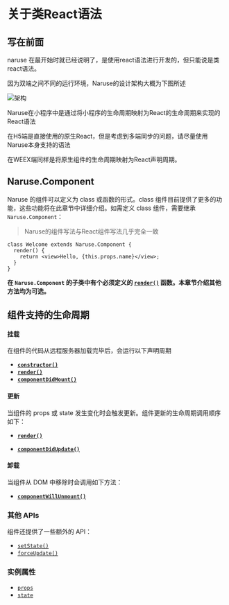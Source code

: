 # 关于类React语法 

## 写在前面

naruse 在最开始时就已经说明了，是使用react语法进行开发的，但只能说是类react语法。

因为双端之间不同的运行环境，Naruse的设计架构大概为下图所述

![架构](https://imgtu.com/i/qznY40)

Naruse在小程序中是通过将小程序的生命周期映射为React的生命周期来实现的React语法

在H5端是直接使用的原生React，但是考虑到多端同步的问题，请尽量使用Naruse本身支持的语法

在WEEX端同样是将原生组件的生命周期映射为React声明周期。





## Naruse.Component

Naruse 的组件可以定义为 class 或函数的形式。class 组件目前提供了更多的功能，这些功能将在此章节中详细介绍。如需定义 class 组件，需要继承 `Naruse.Component`：

> Naruse的组件写法与React组件写法几乎完全一致

```tsx
class Welcome extends Naruse.Component {
  render() {
    return <view>Hello, {this.props.name}</view>;
  }
}
```

**在 `Naruse.Component` 的子类中有个必须定义的 [`render()`](https://zh-hans.reactjs.org/docs/react-component.html#render) 函数。本章节介绍其他方法均为可选。**



## 组件支持的生命周期

#### 挂载

在组件的代码从远程服务器加载完毕后，会运行以下声明周期

- [**`constructor()`**](#constructor)
- [**`render()`**](#render)
- [**`componentDidMount()`**](#componentdidmount)

#### 更新

当组件的 props 或 state 发生变化时会触发更新。组件更新的生命周期调用顺序如下：

+ [**`render()`**](#render)

+ [**`componentDidUpdate()`**](#componentDidUpdate)

#### 卸载

当组件从 DOM 中移除时会调用如下方法：

- [**`componentWillUnmount()`**](https://zh-hans.reactjs.org/docs/react-component.html#componentwillunmount)

### 其他 APIs

组件还提供了一些额外的 API：

- [`setState()`](https://zh-hans.reactjs.org/docs/react-component.html#setstate)
- [`forceUpdate()`](https://zh-hans.reactjs.org/docs/react-component.html#forceupdate)

### 实例属性

- [`props`](https://zh-hans.reactjs.org/docs/react-component.html#props)
- [`state`](https://zh-hans.reactjs.org/docs/react-component.html#state)
